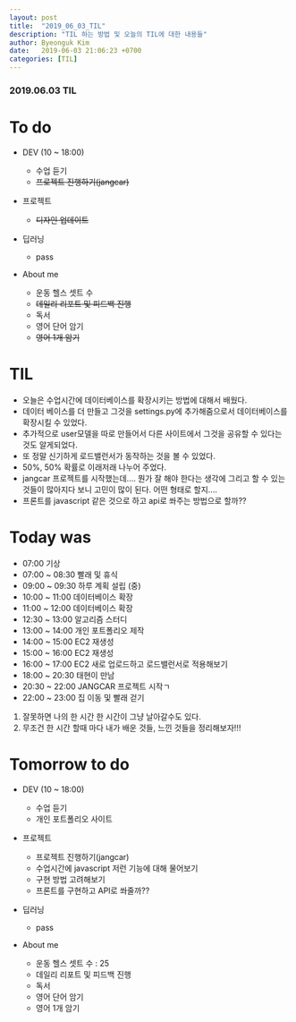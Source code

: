 ```yaml
---
layout: post
title:  "2019_06_03_TIL"
description: "TIL 하는 방법 및 오늘의 TIL에 대한 내용들"
author: Byeonguk Kim
date:   2019-06-03 21:06:23 +0700
categories: [TIL]
---
```


### 2019.06.03 TIL
 
# To do

* DEV (10 ~ 18:00)
	* 수업 듣기
	* ~~프로젝트 진행하기(jangcar)~~
		
* 프로젝트
	* ~~디자인 업데이트~~
	
* 딥러닝
	* pass

* About me
	* 운동 헬스 셋트 수
	* ~~데일리 리포트 및 피드백 진행~~
	* 독서
	* 영어 단어 암기
	* ~~영어 1개 암기~~

# TIL

* 오늘은 수업시간에 데이터베이스를 확장시키는 방법에 대해서 배웠다. 
* 데이터 베이스를 더 만들고 그것을 settings.py에 추가해줌으로서 데이터베이스를 확장시킬 수 있었다.
* 추가적으로 user모델을 따로 만들어서 다른 사이트에서 그것을 공유할 수 있다는 것도 알게되었다. 
* 또 정말 신기하게 로드밸런서가 동작하는 것을 볼 수 있었다.
* 50%, 50% 확률로 이래저래 나누어 주었다.
* jangcar 프로젝트를 시작했는데.... 뭔가 잘 해야 한다는 생각에 그리고 할 수 있는 것들이 많아지다 보니 고민이 많이 된다. 어떤 형태로 할지....
* 프론트를 javascript 같은 것으로 하고 api로 쏴주는 방법으로 할까??

# Today was

* 07:00 기상
* 07:00 ~ 08:30 빨래 및 휴식
* 09:00 ~ 09:30 하루 계획 설립 (중) 
* 10:00 ~ 11:00 데이터베이스 확장
* 11:00 ~ 12:00 데이터베이스 확장
* 12:30 ~ 13:00 알고리즘 스터디 
* 13:00 ~ 14:00 개인 포트폴리오 제작
* 14:00 ~ 15:00 EC2 재생성
* 15:00 ~ 16:00 EC2 재생성
* 16:00 ~ 17:00 EC2 새로 업로드하고  로드밸런서로 적용해보기
* 18:00 ~ 20:30 태현이 만남
* 20:30 ~ 22:00 JANGCAR 프로젝트 시작ㄱ
* 22:00 ~ 23:00 집 이동 및 빨래 걷기

1. 잘못하면 나의 한 시간 한 시간이 그냥 날아갈수도 있다.
2. 무조건 한 시간 할때 마다 내가 배운 것들, 느낀 것들을 정리해보자!!!


# Tomorrow to do

* DEV (10 ~ 18:00)
	* 수업 듣기
	* 개인 포트폴리오 사이트
		
* 프로젝트
	* 프로젝트 진행하기(jangcar)
	* 수업시간에 javascript 저런 기능에 대해 물어보기
	* 구현 방법 고려해보기
	* 프론트를 구현하고 API로 쏴줄까?? 
	
* 딥러닝
	* pass

* About me
	* 운동 헬스 셋트 수 : 25
	* 데일리 리포트 및 피드백 진행
	* 독서
	* 영어 단어 암기
	* 영어 1개 암기
